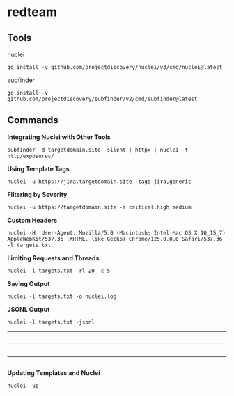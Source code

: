 # redteam

## Tools
nuclei
```
go install -v github.com/projectdiscovery/nuclei/v3/cmd/nuclei@latest
```
subfinder
```
go install -v github.com/projectdiscovery/subfinder/v2/cmd/subfinder@latest
```

## Commands
**Integrating Nuclei with Other Tools**
```
subfinder -d targetdomain.site -silent | httpx | nuclei -t http/exposures/
```

**Using Template Tags**
```
nuclei -u https://jira.targetdomain.site -tags jira,generic
```

**Filtering by Severity**
```
nuclei -u https://targetdomain.site -s critical,high,medium
```

**Custom Headers**
```
nuclei -H 'User-Agent: Mozilla/5.0 (Macintosh; Intel Mac OS X 10_15_7) AppleWebKit/537.36 (KHTML, like Gecko) Chrome/125.0.0.0 Safari/537.36' -l targets.txt
```

**Limiting Requests and Threads**
```
nuclei -l targets.txt -rl 20 -c 5
```

**Saving Output**
```
nuclei -l targets.txt -o nuclei.log
```

**JSONL Output**
```
nuclei -l targets.txt -jsonl
```

****
```
```

****
```
```

****
```
```

**Updating Templates and Nuclei**
```
nuclei -up
```







